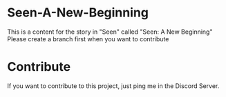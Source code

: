 # Seen-A-New-Beginning
This is a content for the story in "Seen" called "Seen: A New Beginning"
Please create a branch first when you want to contribute

# Contribute
If you want to contribute to this project, just ping me in the Discord Server.
